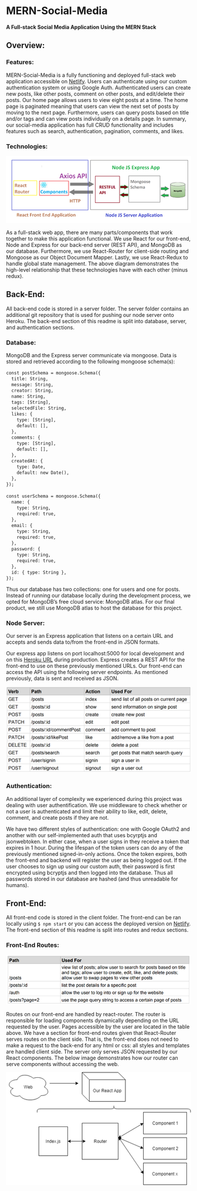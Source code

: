 # MERN-Social-Media

<b>A Full-stack Social Media Application Using the MERN Stack</b>

<h2>Overview:</h2>

<h3>Features:</h3>

MERN-Social-Media is a fully functioning and deployed full-stack web application accessible on <a href="https://mern-socialmedia-ethanduong.netlify.app/posts">Netlify</a>. Users can authenticate using our custom authentication system or using Google Auth. Authenticated users can create new posts, like other posts, comment on other posts, and edit/delete their posts. Our home page allows users to view eight posts at a time. The home page is paginated meaning that users can view the next set of posts by moving to the next page. Furthermore, users can query posts based on title and/or tags and can view posts individually on a details page. In summary, our social-media application has full CRUD functionality and includes features such as search, authentication, pagination, comments, and likes.

<h3>Technologies:</h3>

![MERN STACK OVERVIEW](./readme_resources/MERN_mongoose.png)

As a full-stack web app, there are many parts/components that work together to make this application functional. We use React for our front-end, Node and Express for our back-end server (REST API), and MongoDB as our database. Furthermore, we use React-Router for client-side routing and Mongoose as our Object Document Mapper. Lastly, we use React-Redux to handle global state management. The above diagram demonstrates the high-level relationship that these technologies have with each other (minus redux). 

<h2>Back-End:</h2>
All back-end code is stored in a server folder. The server folder contains an additional git repository that is used for pushing our node server onto Heroku. The back-end section of this readme is split into database, server, and authentication sections. 
 
<h3>Database:</h3>
MongoDB and the Express server communicate via mongoose. Data is stored and retrieved according to the following mongoose schema(s): 

```
const postSchema = mongoose.Schema({
  title: String,
  message: String,
  creator: String,
  name: String,
  tags: [String],
  selectedFile: String,
  likes: {
    type: [String],
    default: [],
  },
  comments: {
    type: [String],
    default: [],
  },
  createdAt: {
    type: Date,
    default: new Date(),
  },
});

const userSchema = mongoose.Schema({
  name: {
    type: String,
    required: true,
  },
  email: {
    type: String,
    required: true,
  },
  password: {
    type: String,
    required: true,
  },
  id: { type: String },
});
```

Thus our database has two collections: one for users and one for posts. Instead of running our database locally during the development process, we opted for MongoDB’s free cloud service: MongoDB atlas. For our final product, we still use MongoDB atlas to host the database for this project.

<h3>Node Server:</h3>

Our server is an Express application that listens on a certain URL and accepts and sends data to/from the front-end in JSON formats.

Our express app listens on port localhost:5000 for local development and on this <a href=https://mernsocialmedia-ethanduong.herokuapp.com/>Heroku URL</a> during production. Express creates a REST API for the front-end to use on these previously mentioned URLs. Our front-end can access the API using the following server endpoints. As mentioned previously, data is sent and received as JSON. 

![SERVER_ENDPOINTS](./readme_resources/server_routes.PNG)

<h3>Authentication:</h3>

An additional layer of complexity we experienced during this project was dealing with user authentification. We use middleware to check whether or not a user is authenticated and limit their ability to like, edit, delete, comment, and create posts if they are not. 

We have two different styles of authentication: one with Google OAuth2 and another with our self-implemented auth that uses bcyrptjs and jsonwebtoken. In either case, when a user signs in they receive a token that expires in 1 hour. During the lifespan of the token users can do any of the previously mentioned signed-in-only actions. Once the token expires, both the front-end and backend will register the user as being logged out. If the user chooses to sign up using our custom auth, their password is first encrypted using bcryptjs and then logged into the database. Thus all passwords stored in our database are hashed (and thus unreadable for humans). 

<h2>Front-End:</h2>

All front-end code is stored in the client folder. The front-end can be ran locally using `$ npm start` or you can access the deployed version on <a href="https://mern-socialmedia-ethanduong.netlify.app/posts">Netlify</a>. The front-end section of this readme is split into routes and redux sections. 

<h3>Front-End Routes:</h3>

![REACT ROUTER](./readme_resources/front-end_routes.PNG)

Routes on our front-end are handled by react-router. The router is responsible for loading components dynamically depending on the URL requested by the user. Pages accessible by the user are located in the table above. We have a section for front-end routes given that React-Router serves routes on the client side. That is, the front-end does not need to make a request to the back-end for any html or css: all styles and templates are handled client side. The server only serves JSON requested by our React components. The below image demonstrates how our router can serve components without accessing the web.

![REACT ROUTER](./readme_resources/React_Router.png)
